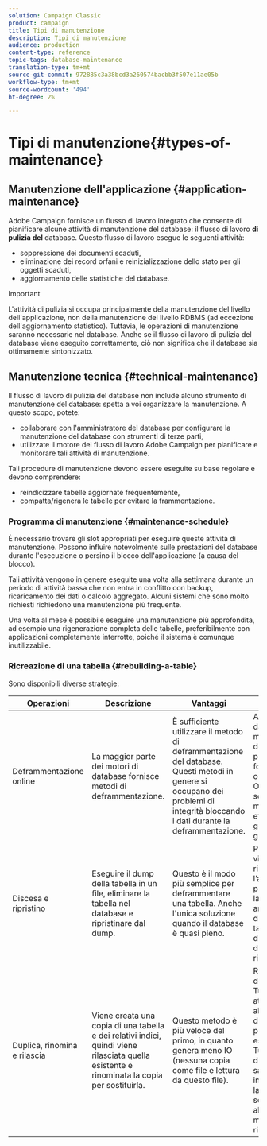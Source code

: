 ```yaml
---
solution: Campaign Classic
product: campaign
title: Tipi di manutenzione
description: Tipi di manutenzione
audience: production
content-type: reference
topic-tags: database-maintenance
translation-type: tm+mt
source-git-commit: 972885c3a38bcd3a260574bacbb3f507e11ae05b
workflow-type: tm+mt
source-wordcount: '494'
ht-degree: 2%

---
```



# Tipi di manutenzione{#types-of-maintenance}

## Manutenzione dell&#39;applicazione {#application-maintenance}

 Adobe Campaign fornisce un flusso di lavoro integrato che consente di pianificare alcune attività di manutenzione del database: il flusso di lavoro **di pulizia del** database. Questo flusso di lavoro esegue le seguenti attività:

* soppressione dei documenti scaduti,
* eliminazione dei record orfani e reinizializzazione dello stato per gli oggetti scaduti,
* aggiornamento delle statistiche del database.

>[!IMPORTANT]
>
>L&#39;attività di pulizia si occupa principalmente della manutenzione del livello dell&#39;applicazione, non della manutenzione del livello RDBMS (ad eccezione dell&#39;aggiornamento statistico). Tuttavia, le operazioni di manutenzione saranno necessarie nel database. Anche se il flusso di lavoro di pulizia del database viene eseguito correttamente, ciò non significa che il database sia ottimamente sintonizzato.

## Manutenzione tecnica {#technical-maintenance}

Il flusso di lavoro di pulizia del database non include alcuno strumento di manutenzione del database: spetta a voi organizzare la manutenzione. A questo scopo, potete:

* collaborare con l&#39;amministratore del database per configurare la manutenzione del database con strumenti di terze parti,
* utilizzate il motore del flusso di lavoro Adobe Campaign  per pianificare e monitorare tali attività di manutenzione.

Tali procedure di manutenzione devono essere eseguite su base regolare e devono comprendere:

* reindicizzare tabelle aggiornate frequentemente,
* compatta/rigenera le tabelle per evitare la frammentazione.

### Programma di manutenzione {#maintenance-schedule}

È necessario trovare gli slot appropriati per eseguire queste attività di manutenzione. Possono influire notevolmente sulle prestazioni del database durante l&#39;esecuzione o persino il blocco dell&#39;applicazione (a causa del blocco).

Tali attività vengono in genere eseguite una volta alla settimana durante un periodo di attività bassa che non entra in conflitto con backup, ricaricamento dei dati o calcolo aggregato. Alcuni sistemi che sono molto richiesti richiedono una manutenzione più frequente.

Una volta al mese è possibile eseguire una manutenzione più approfondita, ad esempio una rigenerazione completa delle tabelle, preferibilmente con applicazioni completamente interrotte, poiché il sistema è comunque inutilizzabile.

### Ricreazione di una tabella {#rebuilding-a-table}

Sono disponibili diverse strategie:

<table> 
 <thead> 
  <tr> 
   <th> Operazioni </th> 
   <th> Descrizione </th> 
   <th> Vantaggi </th> 
   <th> Svantaggi </th> 
  </tr> 
 </thead> 
 <tbody> 
  <tr> 
   <td> Deframmentazione online<br /> </td> 
   <td> La maggior parte dei motori di database fornisce metodi di deframmentazione.<br /> </td> 
   <td> È sufficiente utilizzare il metodo di deframmentazione del database. Questi metodi in genere si occupano dei problemi di integrità bloccando i dati durante la deframmentazione.<br /> </td> 
   <td> A seconda del database, questi metodi di deframmentazione possono essere forniti come opzione RDBMS ( Oracle) e non sono sempre il modo più efficiente per gestire tabelle più grandi.<br /> </td> 
  </tr> 
  <tr> 
   <td> Discesa e ripristino<br /> </td> 
   <td> Eseguire il dump della tabella in un file, eliminare la tabella nel database e ripristinare dal dump.<br /> </td> 
   <td> Questo è il modo più semplice per deframmentare una tabella. Anche l'unica soluzione quando il database è quasi pieno.<br /> </td> 
   <td> Poiché la tabella viene eliminata e ricreata, l’applicazione non può essere lasciata in linea, anche in modalità di sola lettura (la tabella non è disponibile durante la fase di ripristino).<br /> </td> 
  </tr> 
  <tr> 
   <td> Duplica, rinomina e rilascia<br /> </td> 
   <td> Viene creata una copia di una tabella e dei relativi indici, quindi viene rilasciata quella esistente e rinominata la copia per sostituirla.<br /> </td> 
   <td> Questo metodo è più veloce del primo, in quanto genera meno IO (nessuna copia come file e lettura da questo file).<br /> </td> 
   <td> Richiede il doppio dello spazio.<br /> Tutti i processi attivi che scrivono alla tabella durante il processo devono essere interrotti. Tuttavia, i processi di lettura non saranno interessati, poiché la tabella viene scambiata all'ultimo momento dopo la ricostruzione. <br /> </td> 
  </tr> 
 </tbody> 
</table>

